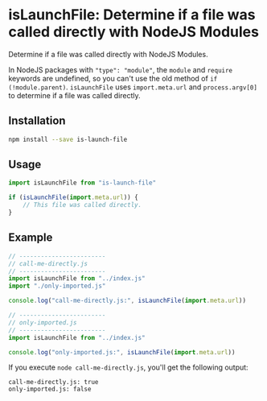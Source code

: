 # isLaunchFile: Determine if a file was called directly with NodeJS Modules

Determine if a file was called directly with NodeJS Modules.

In NodeJS packages with `"type": "module"`, the `module` and `require` keywords are undefined, so you can't use the old method of `if (!module.parent)`. `isLaunchFile`
uses `import.meta.url` and `process.argv[0]` to determine if a file was called directly.

## Installation

```bash
npm install --save is-launch-file
```

## Usage

```javascript
import isLaunchFile from "is-launch-file"

if (isLaunchFile(import.meta.url)) {
	// This file was called directly.
}
```

## Example

```javascript
// ------------------------
// call-me-directly.js
// ------------------------
import isLaunchFile from "../index.js"
import "./only-imported.js"

console.log("call-me-directly.js:", isLaunchFile(import.meta.url))

// ------------------------
// only-imported.js
// ------------------------
import isLaunchFile from "../index.js"

console.log("only-imported.js:", isLaunchFile(import.meta.url))
```

If you execute `node call-me-directly.js`, you'll get the
following output:

```
call-me-directly.js: true
only-imported.js: false
```
